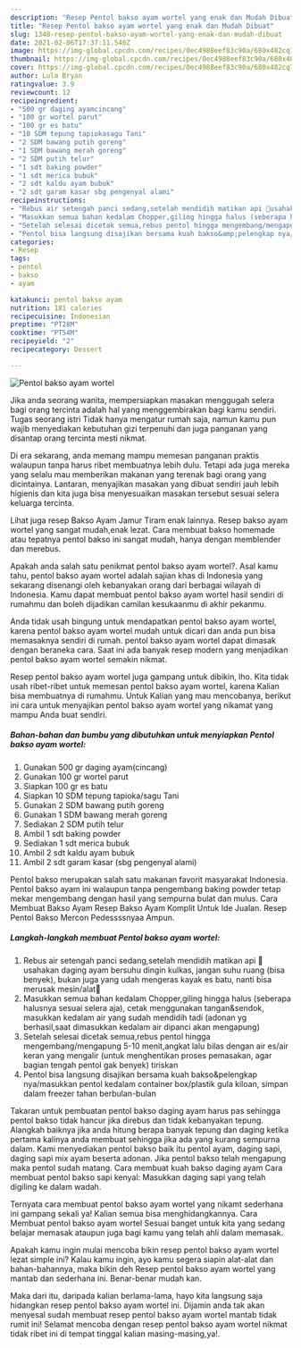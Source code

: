 ```yaml
---
description: "Resep Pentol bakso ayam wortel yang enak dan Mudah Dibuat"
title: "Resep Pentol bakso ayam wortel yang enak dan Mudah Dibuat"
slug: 1348-resep-pentol-bakso-ayam-wortel-yang-enak-dan-mudah-dibuat
date: 2021-02-06T17:37:11.540Z
image: https://img-global.cpcdn.com/recipes/0ec4988eef83c90a/680x482cq70/pentol-bakso-ayam-wortel-foto-resep-utama.jpg
thumbnail: https://img-global.cpcdn.com/recipes/0ec4988eef83c90a/680x482cq70/pentol-bakso-ayam-wortel-foto-resep-utama.jpg
cover: https://img-global.cpcdn.com/recipes/0ec4988eef83c90a/680x482cq70/pentol-bakso-ayam-wortel-foto-resep-utama.jpg
author: Lula Bryan
ratingvalue: 3.9
reviewcount: 12
recipeingredient:
- "500 gr daging ayamcincang"
- "100 gr wortel parut"
- "100 gr es batu"
- "10 SDM tepung tapiokasagu Tani"
- "2 SDM bawang putih goreng"
- "1 SDM bawang merah goreng"
- "2 SDM putih telur"
- "1 sdt baking powder"
- "1 sdt merica bubuk"
- "2 sdt kaldu ayam bubuk"
- "2 sdt garam kasar sbg pengenyal alami"
recipeinstructions:
- "Rebus air setengah panci sedang,setelah mendidih matikan api 📛usahakan daging ayam bersuhu dingin kulkas, jangan suhu ruang (bisa benyek), bukan juga yang udah mengeras kayak es batu, nanti bisa merusak mesin/alat📛"
- "Masukkan semua bahan kedalam Chopper,giling hingga halus (seberapa halusnya sesuai selera aja), cetak menggunakan tangan&amp;sendok, masukkan kedalam air yang sudah mendidih tadi (adonan yg berhasil,saat dimasukkan kedalam air dipanci akan mengapung)"
- "Setelah selesai dicetak semua,rebus pentol hingga mengembang/mengapung 5-10 menit,angkat lalu bilas dengan air es/air keran yang mengalir (untuk menghentikan proses pemasakan, agar bagian tengah pentol gak benyek) tiriskan"
- "Pentol bisa langsung disajikan bersama kuah bakso&amp;pelengkap nya/masukkan pentol kedalam container box/plastik gula kiloan, simpan dalam freezer tahan berbulan-bulan"
categories:
- Resep
tags:
- pentol
- bakso
- ayam

katakunci: pentol bakso ayam 
nutrition: 181 calories
recipecuisine: Indonesian
preptime: "PT28M"
cooktime: "PT54M"
recipeyield: "2"
recipecategory: Dessert

---
```



![Pentol bakso ayam wortel](https://img-global.cpcdn.com/recipes/0ec4988eef83c90a/680x482cq70/pentol-bakso-ayam-wortel-foto-resep-utama.jpg)

Jika anda seorang wanita, mempersiapkan masakan menggugah selera bagi orang tercinta adalah hal yang menggembirakan bagi kamu sendiri. Tugas seorang istri Tidak hanya mengatur rumah saja, namun kamu pun wajib menyediakan kebutuhan gizi terpenuhi dan juga panganan yang disantap orang tercinta mesti nikmat.

Di era  sekarang, anda memang mampu memesan panganan praktis walaupun tanpa harus ribet membuatnya lebih dulu. Tetapi ada juga mereka yang selalu mau memberikan makanan yang terenak bagi orang yang dicintainya. Lantaran, menyajikan masakan yang dibuat sendiri jauh lebih higienis dan kita juga bisa menyesuaikan masakan tersebut sesuai selera keluarga tercinta. 

Lihat juga resep Bakso Ayam Jamur Tiram enak lainnya. Resep bakso ayam wortel yang sangat mudah,enak lezat. Cara membuat bakso homemade atau tepatnya pentol bakso ini sangat mudah, hanya dengan memblender dan merebus.

Apakah anda salah satu penikmat pentol bakso ayam wortel?. Asal kamu tahu, pentol bakso ayam wortel adalah sajian khas di Indonesia yang sekarang disenangi oleh kebanyakan orang dari berbagai wilayah di Indonesia. Kamu dapat membuat pentol bakso ayam wortel hasil sendiri di rumahmu dan boleh dijadikan camilan kesukaanmu di akhir pekanmu.

Anda tidak usah bingung untuk mendapatkan pentol bakso ayam wortel, karena pentol bakso ayam wortel mudah untuk dicari dan anda pun bisa memasaknya sendiri di rumah. pentol bakso ayam wortel dapat dimasak dengan beraneka cara. Saat ini ada banyak resep modern yang menjadikan pentol bakso ayam wortel semakin nikmat.

Resep pentol bakso ayam wortel juga gampang untuk dibikin, lho. Kita tidak usah ribet-ribet untuk memesan pentol bakso ayam wortel, karena Kalian bisa membuatnya di rumahmu. Untuk Kalian yang mau mencobanya, berikut ini cara untuk menyajikan pentol bakso ayam wortel yang nikamat yang mampu Anda buat sendiri.

<!--inarticleads1-->

##### Bahan-bahan dan bumbu yang dibutuhkan untuk menyiapkan Pentol bakso ayam wortel:

1. Gunakan 500 gr daging ayam(cincang)
1. Gunakan 100 gr wortel parut
1. Siapkan 100 gr es batu
1. Siapkan 10 SDM tepung tapioka/sagu Tani
1. Gunakan 2 SDM bawang putih goreng
1. Gunakan 1 SDM bawang merah goreng
1. Sediakan 2 SDM putih telur
1. Ambil 1 sdt baking powder
1. Sediakan 1 sdt merica bubuk
1. Ambil 2 sdt kaldu ayam bubuk
1. Ambil 2 sdt garam kasar (sbg pengenyal alami)


Pentol bakso merupakan salah satu makanan favorit masyarakat Indonesia. Pentol bakso ayam ini walaupun tanpa pengembang baking powder tetap mekar mengembang dengan hasil yang sempurna bulat dan mulus. Cara Membuat Bakso Ayam Resep Bakso Ayam Komplit Untuk Ide Jualan. Resep Pentol Bakso Mercon Pedessssnyaa Ampun. 

<!--inarticleads2-->

##### Langkah-langkah membuat Pentol bakso ayam wortel:

1. Rebus air setengah panci sedang,setelah mendidih matikan api 📛usahakan daging ayam bersuhu dingin kulkas, jangan suhu ruang (bisa benyek), bukan juga yang udah mengeras kayak es batu, nanti bisa merusak mesin/alat📛
1. Masukkan semua bahan kedalam Chopper,giling hingga halus (seberapa halusnya sesuai selera aja), cetak menggunakan tangan&amp;sendok, masukkan kedalam air yang sudah mendidih tadi (adonan yg berhasil,saat dimasukkan kedalam air dipanci akan mengapung)
1. Setelah selesai dicetak semua,rebus pentol hingga mengembang/mengapung 5-10 menit,angkat lalu bilas dengan air es/air keran yang mengalir (untuk menghentikan proses pemasakan, agar bagian tengah pentol gak benyek) tiriskan
1. Pentol bisa langsung disajikan bersama kuah bakso&amp;pelengkap nya/masukkan pentol kedalam container box/plastik gula kiloan, simpan dalam freezer tahan berbulan-bulan


Takaran untuk pembuatan pentol bakso daging ayam harus pas sehingga pentol bakso tidak hancur jika direbus dan tidak kebanyakan tepung. Alangkah baiknya jika anda hitung berapa banyak tepung dan daging ketika pertama kalinya anda membuat sehingga jika ada yang kurang sempurna dalam. Kami menyediakan pentol bakso baik itu pentol ayam, daging sapi, daging sapi mix ayam beserta adonan. Jika pentol bakso telah mengapung maka pentol sudah matang. Cara membuat kuah bakso daging ayam Cara membuat pentol bakso sapi kenyal: Masukkan daging sapi yang telah digiling ke dalam wadah. 

Ternyata cara membuat pentol bakso ayam wortel yang nikamt sederhana ini gampang sekali ya! Kalian semua bisa menghidangkannya. Cara Membuat pentol bakso ayam wortel Sesuai banget untuk kita yang sedang belajar memasak ataupun juga bagi kamu yang telah ahli dalam memasak.

Apakah kamu ingin mulai mencoba bikin resep pentol bakso ayam wortel lezat simple ini? Kalau kamu ingin, ayo kamu segera siapin alat-alat dan bahan-bahannya, maka bikin deh Resep pentol bakso ayam wortel yang mantab dan sederhana ini. Benar-benar mudah kan. 

Maka dari itu, daripada kalian berlama-lama, hayo kita langsung saja hidangkan resep pentol bakso ayam wortel ini. Dijamin anda tak akan menyesal sudah membuat resep pentol bakso ayam wortel mantab tidak rumit ini! Selamat mencoba dengan resep pentol bakso ayam wortel nikmat tidak ribet ini di tempat tinggal kalian masing-masing,ya!.

